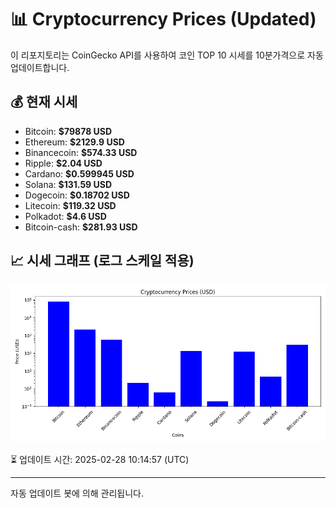 
# 📊 Cryptocurrency Prices (Updated)

이 리포지토리는 CoinGecko API를 사용하여 코인 TOP 10 시세를 10분가격으로 자동 업데이트합니다.

## 💰 현재 시세
- Bitcoin: **$79878 USD**
- Ethereum: **$2129.9 USD**
- Binancecoin: **$574.33 USD**
- Ripple: **$2.04 USD**
- Cardano: **$0.599945 USD**
- Solana: **$131.59 USD**
- Dogecoin: **$0.18702 USD**
- Litecoin: **$119.32 USD**
- Polkadot: **$4.6 USD**
- Bitcoin-cash: **$281.93 USD**

## 📈 시세 그래프 (로그 스케일 적용)
![Crypto Prices](crypto_prices.png)

⏳ 업데이트 시간: 2025-02-28 10:14:57 (UTC)

---
자동 업데이트 봇에 의해 관리됩니다.
